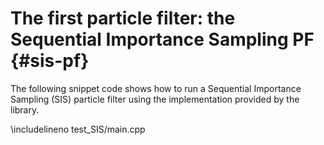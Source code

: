 # The first particle filter: the Sequential Importance Sampling PF {#sis-pf}

The following snippet code shows how to run a Sequential Importance Sampling (SIS) particle filter using the implementation provided by the library.<br>

\includelineno test_SIS/main.cpp
